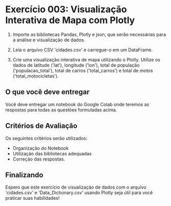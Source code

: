 # Exercício 003: Visualização Interativa de Mapa com Plotly

1. Importe as bibliotecas Pandas, Plotly e json, que serão necessárias para a análise e visualização de dados.

2. Leia o arquivo CSV 'cidades.csv' e carregue-o em um DataFrame.

3. Crie uma visualização interativa de mapa utilizando o Plotly. Utilize os dados de latitude ('lat'), longitude ('lon'), total de população ('populacao_total'), total de carros ('total_carros') e total de motos ('total_motocicletas').

## O que você deve entregar

Você deve entregar um notebook do Google Colab onde teremos as respostas para todas as questões formuladas acima.

## Critérios de Avaliação

Os seguintes critérios serão utilizados:

- Organização do Notebook
- Utilização das bibliotecas adequadas
- Correção das respostas.


## Finalizando

Espero que este exercício de visualização de dados com o arquivo 'cidades.csv' e 'Data_Dictionary.csv' usando Plotly seja útil para você praticar suas habilidades!